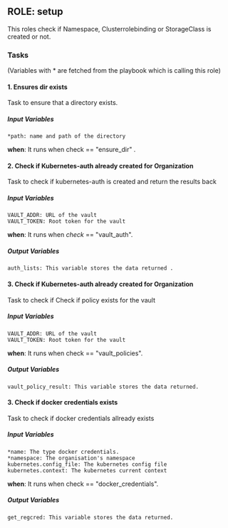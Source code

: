 ## ROLE: setup
This roles check if Namespace, Clusterrolebinding or StorageClass is created or not.

### Tasks
(Variables with * are fetched from the playbook which is calling this role)
#### 1. Ensures dir exists
Task to ensure that a directory exists.
##### Input Variables

    *path: name and path of the directory

**when**:  It runs when check == "ensure_dir" .


#### 2. Check if Kubernetes-auth already created for Organization
Task to check if kubernetes-auth is created and return the results back
##### Input Variables

    VAULT_ADDR: URL of the vault
    VAULT_TOKEN: Root token for the vault

**when**:  It runs when *check* == "vault_auth".

##### Output Variables

    auth_lists: This variable stores the data returned .

#### 3. Check if Kubernetes-auth already created for Organization
Task to check if Check if policy exists for the vault
##### Input Variables

    VAULT_ADDR: URL of the vault
    VAULT_TOKEN: Root token for the vault

**when**:  It runs when check == "vault_policies".

##### Output Variables

    vault_policy_result: This variable stores the data returned.

#### 3. Check if docker credentials exists
Task to check if docker credentials allready exists
##### Input Variables

    *name: The type docker credentials.
    *namespace: The organisation's namespace
    kubernetes.config_file: The kubernetes config file
    kubernetes.context: The kubernetes current context

**when**:  It runs when check == "docker_credentials".

##### Output Variables

    get_regcred: This variable stores the data returned.